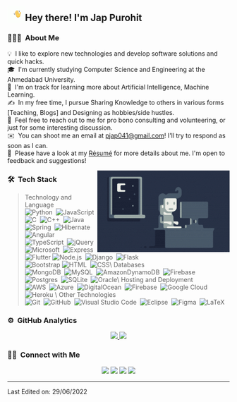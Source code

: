 <img alt="Night Coding" src="./assets/Hand%20Wave.gif" width='40' align="left"/><h2>Hey there! I'm Jap Purohit</h2>

<!-- ## 👋 &nbsp;Hey there! I'm Jap Purohit -->

### 👨🏻‍💻 &nbsp;About Me

💡 &nbsp;I like to explore new technologies and develop software solutions and quick hacks.\
🎓 &nbsp;I'm currently studying Computer Science and Engineering at the Ahmedabad University.\
🌱 &nbsp;I'm on track for learning more about Artificial Intelligence, Machine Learning.\
✍️ &nbsp;In my free time, I pursue Sharing Knowledge to others in various forms [Teaching, Blogs] and Designing as hobbies/side hustles.\
💬 &nbsp;Feel free to reach out to me for pro bono consulting and volunteering, or just for some interesting discussion.\
✉️ &nbsp;You can shoot me an email at pjap041@gmail.com! I'll try to respond as soon as I can.\
📄 &nbsp;Please have a look at my [Résumé](#) for more details about me. I'm open to feedback and suggestions!

<img alt="Night Coding" src="https://raw.githubusercontent.com/AVS1508/AVS1508/master/assets/Night-Coding.gif" align="right"/>

### 🛠 &nbsp;Tech Stack
> Technology and Language \
![Python](https://img.shields.io/badge/-Python-05122A?style=flat&logo=python)&nbsp;
![JavaScript](https://img.shields.io/badge/-JavaScript-05122A?style=flat&logo=javascript)&nbsp;
![C](https://img.shields.io/badge/-C-05122A?style=flat&logo=C&logoColor=A8B9CC)&nbsp;
![C++](https://img.shields.io/badge/-C++-05122A?style=flat&logo=C%2B%2B&logoColor=00599C)&nbsp;
![Java](https://img.shields.io/badge/-Java-05122A?style=flat&logo=java)&nbsp;
![Spring](https://img.shields.io/badge/-Spring-05122A?style=flat&logo=spring&logoColor=00599C)&nbsp;
![Hibernate](https://img.shields.io/badge/-Hibernate-05122A?style=flat&logo=hibernate&logoColor=007ACC)&nbsp;
![Angular](https://img.shields.io/badge/-Angular-05122A?style=flat&logo=angular)&nbsp;\
![TypeScript](https://img.shields.io/badge/TypeScript-05122A?style=flat&logo=typescript)&nbsp;
![jQuery](https://img.shields.io/badge/jQuery-05122A?style=flat&logo=jquery)&nbsp;
![Microsoft](https://img.shields.io/badge/Microsoft-05122A?style=flat&logo=microsoft)&nbsp;
![Express](https://img.shields.io/badge/Express.js-05122A?style=flat)&nbsp;
![Flutter](https://img.shields.io/badge/Flutter-05122A?style=flat&logo=flutter)
![Node.js](https://img.shields.io/badge/-Node.js-05122A?style=flat&logo=node.js)&nbsp;
![Django](https://img.shields.io/badge/-Django-05122A?style=flat&logo=django&logoColor=092E20)&nbsp;
![Flask](https://img.shields.io/badge/-Flask-05122A?style=flat&logo=flask)&nbsp;\
![Bootstrap](https://img.shields.io/badge/-Bootstrap-05122A?style=flat&logo=bootstrap&logoColor=563D7C)
![HTML](https://img.shields.io/badge/-HTML-05122A?style=flat&logo=HTML5)&nbsp;
![CSS](https://img.shields.io/badge/-CSS-05122A?style=flat&logo=CSS3&logoColor=1572B6)\ 
> Databases \
![MongoDB](https://img.shields.io/badge/-MongoDB-05122A?style=flat&logo=mongodb)&nbsp;
![MySQL](https://img.shields.io/badge/-MySQL-05122A?style=flat&logo=mysql)&nbsp;
![AmazonDynamoDB](https://img.shields.io/badge/-Amazon%20DynamoDB-05122A?style=flat&logo=Amazon%20DynamoDB)&nbsp;
![Firebase](https://img.shields.io/badge/-Firebase-05122A?style=flat&logo=Firebase)&nbsp;
![Postgres](https://img.shields.io/badge/-Postgres-05122A?style=flat&logo=postgresql)&nbsp;
![SQLite](https://img.shields.io/badge/-Sqlite-05122A?style=flat&logo=sqlite)&nbsp;
![Oracle](https://img.shields.io/badge/Oracle-05122A?style=flat&logo=oracle)\ 
> Hosting and Deployment \
![AWS](https://img.shields.io/badge/-AWS-05122A?style=flat&logo=amazon-aws)&nbsp;
![Azure](https://img.shields.io/badge/-azure-05122A?style=flat&logo=microsoftazure)&nbsp;
![DigitalOcean](https://img.shields.io/badge/-DigitalOcean-05122A?style=flat&logo=digitalOcean)&nbsp;
![Firebase](https://img.shields.io/badge/-Firebase-05122A?style=flat&logo=firebase)&nbsp;
![Google Cloud](https://img.shields.io/badge/-GoogleCloud-05122A?style=flat&logo=google-cloud)&nbsp;
![Heroku](https://img.shields.io/badge/-heroku-05122A?style=flat&logo=heroku)&nbsp;\ 
> Other Technologies\
![Git](https://img.shields.io/badge/-Git-05122A?style=flat&logo=git)&nbsp;
![GitHub](https://img.shields.io/badge/-GitHub-05122A?style=flat&logo=github)&nbsp;
![Visual Studio Code](https://img.shields.io/badge/-Visual%20Studio%20Code-05122A?style=flat&logo=visual-studio-code&logoColor=007ACC)&nbsp;
![Eclipse](https://img.shields.io/badge/-Eclipse-05122A?style=flat&logo=eclipse-ide&logoColor=2C2255)&nbsp;
![Figma](https://img.shields.io/badge/-Figma-05122A?style=flat&logo=Figma)&nbsp;
![LaTeX](https://img.shields.io/badge/-latex-05122A?style=flat&logo=latex)



### ⚙️ &nbsp;GitHub Analytics
<p align="center">
<a href="https://github.com/jappurohit041">
  <img height="180em" src="https://github-readme-stats-eight-theta.vercel.app/api?username=jappurohit041&show_icons=true&theme=algolia&include_all_commits=true&count_private=true"/>
  <img height="180em" src="https://github-readme-stats-eight-theta.vercel.app/api/top-langs/?username=jappurohit041&layout=compact&langs_count=8&theme=algolia"/>
</a>
</p>

### 🤝🏻 &nbsp;Connect with Me

<p align="center">
<a href="https://linkedin.com/in/jap-purohit"><img src="https://img.shields.io/badge/-Jap%20%20Purohit-0077B5?style=flat&logo=Linkedin&logoColor=white"/></a>
<a href="mailto:pjap041@gmail.com"><img src="https://img.shields.io/badge/-pjap041@gmail.com-D14836?style=flat&logo=Gmail&logoColor=white"/></a>
<a href="https://instagram.com/jappurohit041"><img src="https://img.shields.io/badge/-@jappurohit041-E4405F?style=flat&logo=Instagram&logoColor=white"/></a>
<a href="https://facebook.com/jap.purohit"><img src="https://img.shields.io/badge/-@jap.purohit-1877F2?style=flat&logo=Facebook&logoColor=white"/></a>
</p>

-----

Last Edited on: 29/06/2022
